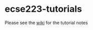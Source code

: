 # ecse223-tutorials
Please see the [wiki](https://github.com/McGill-ECSE223-Winter2022/ecse223-tutorials/wiki) for the tutorial notes
